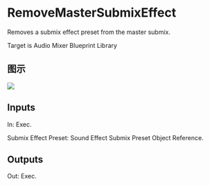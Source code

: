 # RemoveMasterSubmixEffect

Removes a submix effect preset from the master submix.

Target is Audio Mixer Blueprint Library

## 图示

![]($-20221218-18042203.png)

## Inputs

In: Exec.

Submix Effect Preset: Sound Effect Submix Preset Object Reference.  

## Outputs

Out: Exec.

